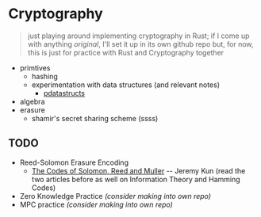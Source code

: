 # Cryptography

> just playing around implementing cryptography in Rust; if I come up with anything *original*, I'll set it up in its own github repo but, for now, this is just for practice with Rust and Cryptography together

* primtives
    * hashing
    * experimentation with data structures (and relevant notes)
        * [pdatastructs](https://github.com/crepererum/pdatastructs.rs)
* algebra
* erasure
    * shamir's secret sharing scheme (ssss)
    

## TODO
* Reed-Solomon Erasure Encoding
    * [The Codes of Solomon, Reed and Muller](https://jeremykun.com/2015/03/23/the-codes-of-solomon-reed-and-muller/) -- Jeremy Kun (read the two articles before as well on Information Theory and Hamming Codes)
* Zero Knowledge Practice *(consider making into own repo)*
* MPC practice *(consider making into own repo)*